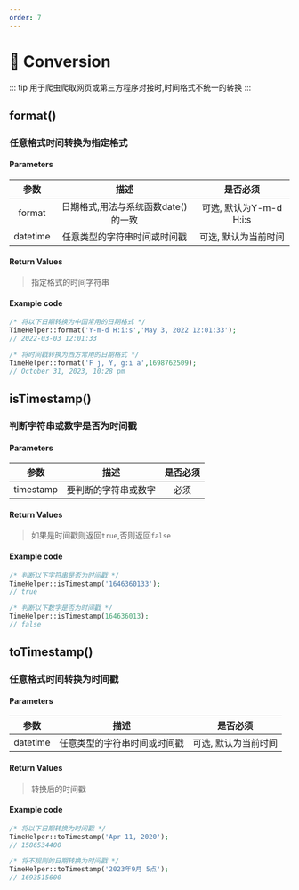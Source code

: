 ```yaml
---
order: 7
---
```


# 🍍 Conversion

::: tip
用于爬虫爬取网页或第三方程序对接时,时间格式不统一的转换
:::

## format()

### 任意格式时间转换为指定格式

#### Parameters

|    参数    |          描述           |        是否必须        |
|:--------:|:---------------------:|:------------------:|
|  format  | 日期格式,用法与系统函数date()的一致 | 可选, 默认为Y-m-d H:i:s |
| datetime |    任意类型的字符串时间或时间戳     |    可选, 默认为当前时间     |

#### Return Values

> 指定格式的时间字符串

#### Example code

```php
/* 将以下日期转换为中国常用的日期格式 */
TimeHelper::format('Y-m-d H:i:s','May 3, 2022 12:01:33');
// 2022-03-03 12:01:33

/* 将时间戳转换为西方常用的日期格式 */
TimeHelper::format('F j, Y, g:i a',1698762509);
// October 31, 2023, 10:28 pm
```

## isTimestamp()

### 判断字符串或数字是否为时间戳

#### Parameters

|    参数     |     描述     | 是否必须 |
|:---------:|:----------:|:----:|
| timestamp | 要判断的字符串或数字 |  必须  |

#### Return Values

> 如果是时间戳则返回`true`,否则返回`false`

#### Example code

```php
/* 判断以下字符串是否为时间戳 */
TimeHelper::isTimestamp('1646360133');
// true

/* 判断以下数字是否为时间戳 */
TimeHelper::isTimestamp(164636013);
// false
```

## toTimestamp()

### 任意格式时间转换为时间戳

#### Parameters

|    参数    |       描述       |    是否必须     |
|:--------:|:--------------:|:-----------:|
| datetime | 任意类型的字符串时间或时间戳 | 可选, 默认为当前时间 |

#### Return Values

> 转换后的时间戳

#### Example code

```php
/* 将以下日期转换为时间戳 */
TimeHelper::toTimestamp('Apr 11, 2020');
// 1586534400

/* 将不规则的日期转换为时间戳 */
TimeHelper::toTimestamp('2023年9月 5点');
// 1693515600
```